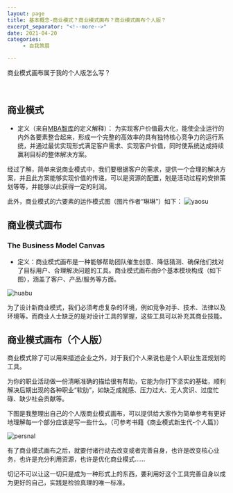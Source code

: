 ```yaml
---
layout: page
title: 基本概念-商业模式？商业模式画布？商业模式画布个人版？
excerpt_separator: "<!--more-->"
date: 2021-04-20
categories:
     - 自我策展

---
```

商业模式画布属于我的个人版怎么写？
<!--more-->
&nbsp;
## 商业模式
- 定义（来自[MBA智库](https://wiki.mbalib.com/wiki/%E5%95%86%E4%B8%9A%E6%A8%A1%E5%BC%8F#.E5.95.86.E4.B8.9A.E6.A8.A1.E5.BC.8F.E7.9A.84.E6.A6.82.E5.BF.B5)的定义解释）：
为实现客户价值最大化，能使企业运行的内外各要素整合起来，形成一个完整的高效率的具有独特核心竞争力的运行系统，并通过最优实现形式满足客户需求、实现客户价值，同时使系统达成持续赢利目标的整体解决方案。

经过了解，简单来说商业模式中，我们要根据客户的需求，提供一个合理的解决方案，并且此方案能够实现价值的传递，可以是资源的配置，尅是活动过程的安排策划等等，并能够以此获得一定的利润。

此外，商业模式的六要素的运作模式图（图片作者“琳琳”）如下：
![yaosu](https://gitee.com/EdisonQXF/Xiaofeng/raw/gh-pages/assets/images/6yaosu.png)

## 商业模式画布
### The Business Model Canvas
- 定义：商业模式画布是一种能够帮助团队催生创意、降低猜测、确保他们找对了目标用户、合理解决问题的工具。商业模式画布由9个基本模块构成（如下图），涵盖了客户、产品/服务等方面。

![huabu](https://gitee.com/EdisonQXF/Xiaofeng/raw/gh-pages/assets/images/huabu.jpg)

为了设计新商业模式，我们必须考虑复杂的环境，例如竞争对手、技术、法律以及环境等。而商业人士缺乏的是对设计工具的掌握，这些工具可以补充其商业技能。

## 商业模式画布（个人版）
商业模式除了可以用来描述企业之外，对于我们个人来说也是个人职业生涯规划的工具。

为你的职业活动做一份清晰准确的描绘很有帮助，它能为你打下坚实的基础，顺利解决后期出现的各种职业“软肋”，如缺乏成就感、压力过大、无人赏识、过度忙碌、缺少社会贡献等。

下图是我整理出自己的个人版商业模式画布，可以提供给大家作为简单参考有更好地理解每一个部分应该是写一些什么。（可参考书籍《商业模式新生代-个人篇》）

![persnal](https://gitee.com/EdisonQXF/Xiaofeng/raw/gh-pages/assets/images/personalhuabu.png)

有了商业模式画布之后，就要付诸行动去改变或者完善自身，也许是改变核心业务，也许是充分利用资源，也许是优化商业模式......

切记不可以让这一切只是成为一种形式上的东西，要利用好这个工具完善自身以成为更好的自己，实践是检验真理的唯一标准。

